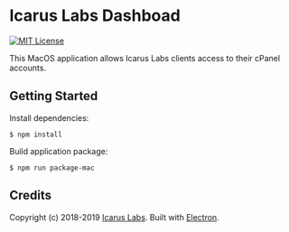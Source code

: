 # Icarus Labs Dashboad
[![MIT License](https://img.shields.io/badge/license-MIT-blue.svg "MIT License")](https://github.com/icaruslabs/icarus-desktop/blob/master/LICENSE) 

This MacOS application allows Icarus Labs clients access to their cPanel accounts. 

## Getting Started
Install dependencies:
```
$ npm install
```
 
Build application package:
```
$ npm run package-mac
```

## Credits
Copyright (c) 2018-2019 [Icarus Labs](https://icaruslabs.io). Built with [Electron](https://electronjs.org). 